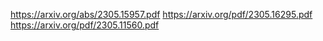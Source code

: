 https://arxiv.org/abs/2305.15957.pdf
https://arxiv.org/pdf/2305.16295.pdf
https://arxiv.org/pdf/2305.11560.pdf
